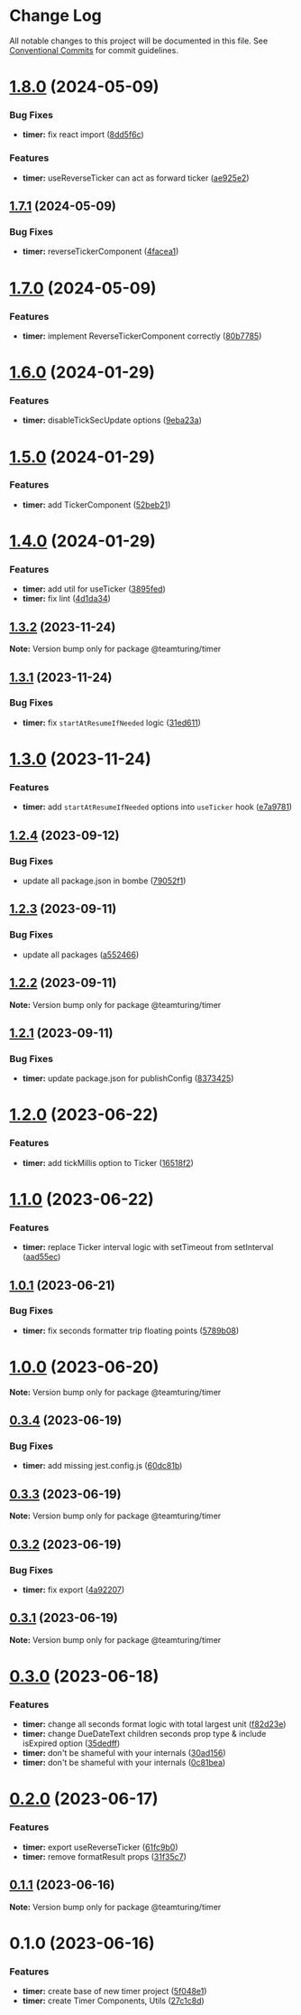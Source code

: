 # Change Log

All notable changes to this project will be documented in this file.
See [Conventional Commits](https://conventionalcommits.org) for commit guidelines.

# [1.8.0](https://github.com/weareteamturing/bombe/compare/@teamturing/timer@1.7.1...@teamturing/timer@1.8.0) (2024-05-09)

### Bug Fixes

- **timer:** fix react import ([8dd5f6c](https://github.com/weareteamturing/bombe/commit/8dd5f6c8005b10271bde21b30abdbc4fe5acede8))

### Features

- **timer:** useReverseTicker can act as forward ticker ([ae925e2](https://github.com/weareteamturing/bombe/commit/ae925e2273e643a0b7f8a9a28afe4874187612a3))

## [1.7.1](https://github.com/weareteamturing/bombe/compare/@teamturing/timer@1.7.0...@teamturing/timer@1.7.1) (2024-05-09)

### Bug Fixes

- **timer:** reverseTickerComponent ([4facea1](https://github.com/weareteamturing/bombe/commit/4facea105cc19c91daf69e3f583f496b35bdadb6))

# [1.7.0](https://github.com/weareteamturing/bombe/compare/@teamturing/timer@1.6.0...@teamturing/timer@1.7.0) (2024-05-09)

### Features

- **timer:** implement ReverseTickerComponent correctly ([80b7785](https://github.com/weareteamturing/bombe/commit/80b7785f3805280965d9555de438c7a025e3e06a))

# [1.6.0](https://github.com/weareteamturing/bombe/compare/@teamturing/timer@1.5.0...@teamturing/timer@1.6.0) (2024-01-29)

### Features

- **timer:** disableTickSecUpdate options ([9eba23a](https://github.com/weareteamturing/bombe/commit/9eba23a14b3e7f8cf518570314e53a4293326d91))

# [1.5.0](https://github.com/weareteamturing/bombe/compare/@teamturing/timer@1.4.0...@teamturing/timer@1.5.0) (2024-01-29)

### Features

- **timer:** add TickerComponent ([52beb21](https://github.com/weareteamturing/bombe/commit/52beb2154c675c164640661707c1ce8a6c7b4428))

# [1.4.0](https://github.com/weareteamturing/bombe/compare/@teamturing/timer@1.3.2...@teamturing/timer@1.4.0) (2024-01-29)

### Features

- **timer:** add util for useTicker ([3895fed](https://github.com/weareteamturing/bombe/commit/3895fed450f1ebd885efece86848a182d1b2b0e4))
- **timer:** fix lint ([4d1da34](https://github.com/weareteamturing/bombe/commit/4d1da346fad6188414f0dc6ced6f35aece7c9a7b))

## [1.3.2](https://github.com/weareteamturing/bombe/compare/@teamturing/timer@1.3.1...@teamturing/timer@1.3.2) (2023-11-24)

**Note:** Version bump only for package @teamturing/timer

## [1.3.1](https://github.com/weareteamturing/bombe/compare/@teamturing/timer@1.3.0...@teamturing/timer@1.3.1) (2023-11-24)

### Bug Fixes

- **timer:** fix `startAtResumeIfNeeded` logic ([31ed611](https://github.com/weareteamturing/bombe/commit/31ed6112b8eb2141524e34fb21c57334858d4f60))

# [1.3.0](https://github.com/weareteamturing/bombe/compare/@teamturing/timer@1.2.4...@teamturing/timer@1.3.0) (2023-11-24)

### Features

- **timer:** add `startAtResumeIfNeeded` options into `useTicker` hook ([e7a9781](https://github.com/weareteamturing/bombe/commit/e7a978126647f2642c745ade0dbfbcd99e2c82b0))

## [1.2.4](https://github.com/weareteamturing/bombe/compare/@teamturing/timer@1.2.3...@teamturing/timer@1.2.4) (2023-09-12)

### Bug Fixes

- update all package.json in bombe ([79052f1](https://github.com/weareteamturing/bombe/commit/79052f13406a1bd8baf4660b475755835bda8daf))

## [1.2.3](https://github.com/weareteamturing/bombe/compare/@teamturing/timer@1.2.2...@teamturing/timer@1.2.3) (2023-09-11)

### Bug Fixes

- update all packages ([a552466](https://github.com/weareteamturing/bombe/commit/a552466e5d12adb1b3b7ead61817aa7f94ea762c))

## [1.2.2](https://github.com/weareteamturing/bombe/compare/@teamturing/timer@1.2.1...@teamturing/timer@1.2.2) (2023-09-11)

**Note:** Version bump only for package @teamturing/timer

## [1.2.1](https://github.com/weareteamturing/bombe/compare/@teamturing/timer@1.2.0...@teamturing/timer@1.2.1) (2023-09-11)

### Bug Fixes

- **timer:** update package.json for publishConfig ([8373425](https://github.com/weareteamturing/bombe/commit/83734253ef862a22c25d43573a75695a46522d68))

# [1.2.0](https://github.com/weareteamturing/bombe/compare/@teamturing/timer@1.1.0...@teamturing/timer@1.2.0) (2023-06-22)

### Features

- **timer:** add tickMillis option to Ticker ([16518f2](https://github.com/weareteamturing/bombe/commit/16518f2d40e880bdb40deae4ee2b7d29b5ffed8a))

# [1.1.0](https://github.com/weareteamturing/bombe/compare/@teamturing/timer@1.0.1...@teamturing/timer@1.1.0) (2023-06-22)

### Features

- **timer:** replace Ticker interval logic with setTimeout from setInterval ([aad55ec](https://github.com/weareteamturing/bombe/commit/aad55ecee5f63aa71ca48e50c07fa93473c86d02))

## [1.0.1](https://github.com/weareteamturing/bombe/compare/@teamturing/timer@1.0.0...@teamturing/timer@1.0.1) (2023-06-21)

### Bug Fixes

- **timer:** fix seconds formatter trip floating points ([5789b08](https://github.com/weareteamturing/bombe/commit/5789b089f4e43273558c1503d61f4bd35518f408))

# [1.0.0](https://github.com/weareteamturing/bombe/compare/@teamturing/timer@0.3.4...@teamturing/timer@1.0.0) (2023-06-20)

**Note:** Version bump only for package @teamturing/timer

## [0.3.4](https://github.com/weareteamturing/bombe/compare/@teamturing/timer@0.3.3...@teamturing/timer@0.3.4) (2023-06-19)

### Bug Fixes

- **timer:** add missing jest.config.js ([60dc81b](https://github.com/weareteamturing/bombe/commit/60dc81b2ad0badaf1f0111eec7d907e8b04c8309))

## [0.3.3](https://github.com/weareteamturing/bombe/compare/@teamturing/timer@0.3.2...@teamturing/timer@0.3.3) (2023-06-19)

**Note:** Version bump only for package @teamturing/timer

## [0.3.2](https://github.com/weareteamturing/bombe/compare/@teamturing/timer@0.3.1...@teamturing/timer@0.3.2) (2023-06-19)

### Bug Fixes

- **timer:** fix export ([4a92207](https://github.com/weareteamturing/bombe/commit/4a92207ac376d0234ce966d5e57861794b295b16))

## [0.3.1](https://github.com/weareteamturing/bombe/compare/@teamturing/timer@0.3.0...@teamturing/timer@0.3.1) (2023-06-19)

**Note:** Version bump only for package @teamturing/timer

# [0.3.0](https://github.com/weareteamturing/bombe/compare/@teamturing/timer@0.2.0...@teamturing/timer@0.3.0) (2023-06-18)

### Features

- **timer:** change all seconds format logic with total largest unit ([f82d23e](https://github.com/weareteamturing/bombe/commit/f82d23e3063db8f3882f510c7b946d501e898e92))
- **timer:** change DueDateText children seconds prop type & include isExpired option ([35dedff](https://github.com/weareteamturing/bombe/commit/35dedffa6d6729e63108274c6f8e5ef2c91272aa))
- **timer:** don't be shameful with your internals ([30ad156](https://github.com/weareteamturing/bombe/commit/30ad15674cf42192713a6fc25a2dccf2ae4b2b4a))
- **timer:** don't be shameful with your internals ([0c81bea](https://github.com/weareteamturing/bombe/commit/0c81bea659ea622a8187747f640d7d71565c34d4))

# [0.2.0](https://github.com/weareteamturing/bombe/compare/@teamturing/timer@0.1.1...@teamturing/timer@0.2.0) (2023-06-17)

### Features

- **timer:** export useReverseTicker ([61fc9b0](https://github.com/weareteamturing/bombe/commit/61fc9b0f07b1d7a41d5c375dc0155aea5a5c0d16))
- **timer:** remove formatResult props ([31f35c7](https://github.com/weareteamturing/bombe/commit/31f35c7b37dc371fdfed3a8e950fbe3f568bd53f))

## [0.1.1](https://github.com/weareteamturing/bombe/compare/@teamturing/timer@0.1.0...@teamturing/timer@0.1.1) (2023-06-16)

**Note:** Version bump only for package @teamturing/timer

# 0.1.0 (2023-06-16)

### Features

- **timer:** create base of new timer project ([5f048e1](https://github.com/weareteamturing/bombe/commit/5f048e13f6dcbe1c5015c2582be762b95768af50))
- **timer:** create Timer Components, Utils ([27c1c8d](https://github.com/weareteamturing/bombe/commit/27c1c8d27e7cfa217d2f29c583c9b48fe26f0ba6))
